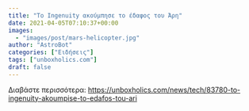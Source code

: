 ```yaml
---
title: "Το Ingenuity ακούμπησε το έδαφος του Άρη"
date: 2021-04-05T07:10:37+00:00
images:
  - "images/post/mars-helicopter.jpg"
author: "AstroBot"
categories: ["Ειδήσεις"]
tags: ["unboxholics.com"]
draft: false
---
```




Διαβάστε περισσότερα: https://unboxholics.com/news/tech/83780-to-ingenuity-akoumpise-to-edafos-tou-ari
